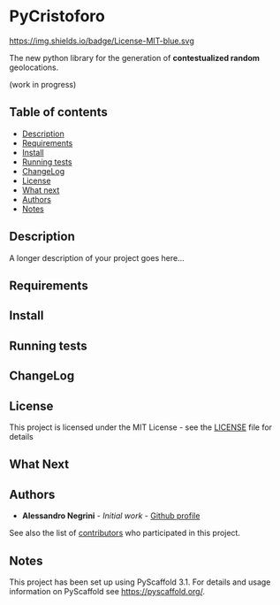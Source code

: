 # PyCristoforo
https://img.shields.io/badge/License-MIT-blue.svg

The new python library for the generation of **contestualized random** geolocations. 

(work in progress)

Table of contents
-----------------
- [Description](#description)
- [Requirements](#requirements)
- [Install](#install)
- [Running tests](#running-tests)
- [ChangeLog](#changelog)
- [License](#license)
- [What next](#what-next)
- [Authors](#authors)
- [Notes](#notes)

Description
-----------

A longer description of your project goes here...

Requirements
------------

Install
-------

Running tests
-------------

ChangeLog
---------

License
-------
This project is licensed under the MIT License - see the [LICENSE](LICENSE.txt) file for details


What Next
------------


Authors
-------
* **Alessandro Negrini** - *Initial work* - [Github profile](https://github.com/AleNegrini)

See also the list of [contributors](https://github.com/AleNegrini/PyCristoforo/blob/develop/AUTHORS.rst) who participated in this project.

Notes
-----
This project has been set up using PyScaffold 3.1. For details and usage
information on PyScaffold see https://pyscaffold.org/.

